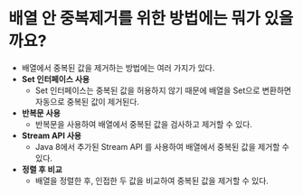 # 배열 안 중복제거를 위한 방법에는 뭐가 있을까요?

- 배열에서 중복된 값을 제거하는 방법에는 여러 가지가 있다.
- **Set 인터페이스 사용**
  - Set 인터페이스는 중복된 값을 허용하지 않기 때문에 배열을 Set으로 변환하면 자동으로 중복된 값이 제거된다.
- **반복문 사용**
  - 반복문을 사용하여 배열에서 중복된 값을 검사하고 제거할 수 있다.
- **Stream API 사용**
  - Java 8에서 추가된 Stream API 를 사용하여 배열에서 중복된 값을 제거할 수 있다.
- **정렬 후 비교**
  - 배열을 정렬한 후, 인접한 두 값을 비교하여 중복된 값을 제거할 수 있다.